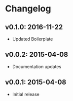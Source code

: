 # Changelog

## v0.1.0: 2016-11-22

- Updated Boilerplate

## v0.0.2: 2015-04-08

- Documentation updates

## v0.0.1: 2015-04-08

- Initial release
